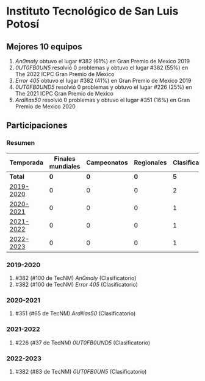 ---
---

# Instituto Tecnológico de San Luis Potosí

## Mejores 10 equipos

1. _An0maly_ obtuvo el lugar #382 (61%) en Gran Premio de Mexico 2019
1. _0UT0FB0UN5_ resolvió 0 problemas y obtuvo el lugar #382 (55%) en The 2022 ICPC Gran Premio de Mexico
1. _Error 405_ obtuvo el lugar #382 (41%) en Gran Premio de Mexico 2019
1. _0UT0FB0UND5_ resolvió 0 problemas y obtuvo el lugar #226 (25%) en The 2021 ICPC Gran Premio de Mexico
1. _Ardillas50_ resolvió 0 problemas y obtuvo el lugar #351 (16%) en Gran Premio de Mexico 2020

## Participaciones

### Resumen

| Temporada | Finales mundiales | Campeonatos | Regionales | Clasificatorios | Equipos |
| --- | --- | --- | --- | --- | --- |
| **Total** | **0** | **0** | **0** | **5** | **5** |
| [2019-2020](#2019-2020) | 0 | 0 | 0 | 2 | 2 |
| [2020-2021](#2020-2021) | 0 | 0 | 0 | 1 | 1 |
| [2021-2022](#2021-2022) | 0 | 0 | 0 | 1 | 1 |
| [2022-2023](#2022-2023) | 0 | 0 | 0 | 1 | 1 |

### 2019-2020

1. #382 (#100 de TecNM) _An0maly_ (Clasificatorio)
1. #382 (#100 de TecNM) _Error 405_ (Clasificatorio)

### 2020-2021

1. #351 (#65 de TecNM) _Ardillas50_ (Clasificatorio)

### 2021-2022

1. #226 (#37 de TecNM) _0UT0FB0UND5_ (Clasificatorio)

### 2022-2023

1. #382 (#83 de TecNM) _0UT0FB0UN5_ (Clasificatorio)



